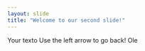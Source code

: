 ```yaml
---
layout: slide
title: "Welcome to our second slide!"
---
```

Your texto
Use the left arrow to go back! Ole
